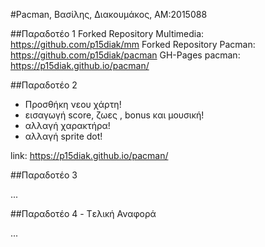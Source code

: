 #Pacman, Βασίλης, Διακουμάκος, ΑΜ:2015088

##Παραδοτέο 1
Forked Repository Multimedia: https://github.com/p15diak/mm
Forked Repository Pacman: https://github.com/p15diak/pacman
GH-Pages pacman: https://p15diak.github.io/pacman/


##Παραδοτέο 2
- Προσθήκη νεου χάρτη!
- εισαγωγή score, ζωες , bonus και μουσική!
- αλλαγή χαρακτήρα!
- αλλαγή sprite dot!

link: https://p15diak.github.io/pacman/

##Παραδοτέο 3

...

##Παραδοτέο 4 - Tελική Αναφορά

...

